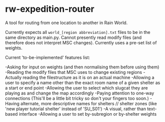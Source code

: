 # rw-expedition-router
A tool for routing from one location to another in Rain World.

Currently expects all `world_[region abbreviation].txt` files to be in the same directory as main.py.
Cannot presently read modify files (and therefore does not interpret MSC changes).
Currently uses a pre-set list of weights.

Current 'to-be-implemented' features list:

-Asking for input on weights (and then normalising them before using them)
-Reading the modify files that MSC uses to change existing regions
-Actually reading the filestructure as it is on an actual machine
-Allowing a user to specify a name other than the exact room name of a given shelter as a start or end point
-Allowing the user to select which slugcat they are playing as and change the map accordingly
-Paying attention to one-way connections (This'll be a little bit tricky so don't your fingers too soon.)
-Having alternate, more descriptive names for shelters // shelter zones (like 'new player tutorial shelter' instead of 'SU_S01')
-A visual, rather than text-based interface
-Allowing a user to set by-subregion or by-shelter weights
